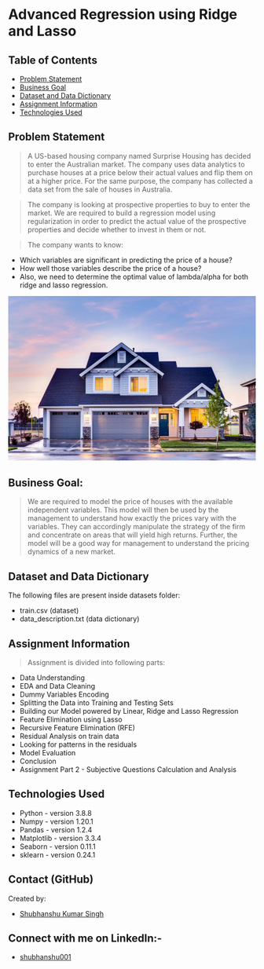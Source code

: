 # Advanced Regression using Ridge and Lasso

## Table of Contents
* [Problem Statement](#problem-statement)
* [Business Goal](#business-goal)
* [Dataset and Data Dictionary](#dataset-and-data-dictionary)
* [Assignment Information](#assignment-information)
* [Technologies Used](#technologies-used)

## Problem Statement
> A US-based housing company named Surprise Housing has decided to enter the Australian market. The company uses data analytics to purchase houses at a price below their actual values and flip them on at a higher price. For the same purpose, the company has collected a data set from the sale of houses in Australia.

> The company is looking at prospective properties to buy to enter the market. We are required to build a regression model using regularization in order to predict the actual value of the prospective properties and decide whether to invest in them or not.

> The company wants to know:
- Which variables are significant in predicting the price of a house?
- How well those variables describe the price of a house?
- Also, we need to determine the optimal value of lambda/alpha for both ridge and lasso regression.

![bike_image](./images/house_pic.jpg)

## Business Goal:
> We are required to model the price of houses with the available independent variables. This model will then be used by the management to understand how exactly the prices vary with the variables. They can accordingly manipulate the strategy of the firm and concentrate on areas that will yield high returns. Further, the model will be a good way for management to understand the pricing dynamics of a new market. 

## Dataset and Data Dictionary
The following files are present inside datasets folder:
- train.csv (dataset)
- data_description.txt (data dictionary)

## Assignment Information
> Assignment is divided into following parts:
- Data Understanding
- EDA and Data Cleaning
- Dummy Variables Encoding
- Splitting the Data into Training and Testing Sets
- Building our Model powered by Linear, Ridge and Lasso Regression
- Feature Elimination using Lasso
- Recursive Feature Elimination (RFE)
- Residual Analysis on train data
- Looking for patterns in the residuals
- Model Evaluation
- Conclusion
- Assignment Part 2 - Subjective Questions Calculation and Analysis

## Technologies Used
- Python - version 3.8.8
- Numpy - version 1.20.1
- Pandas - version 1.2.4
- Matplotlib - version 3.3.4
- Seaborn - version 0.11.1
- sklearn - version 0.24.1

## Contact (GitHub)
Created by: 
- [Shubhanshu Kumar Singh](https://github.com/shubhanshu1995) 

## Connect with me on LinkedIn:-
- [shubhanshu001](https://www.linkedin.com/in/shubhanshu001/)
